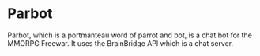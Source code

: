 # Parbot
 Parbot, which is a portmanteau word of parrot and bot, is a chat bot for the MMORPG Freewar. It uses the BrainBridge API which is a chat server. 
